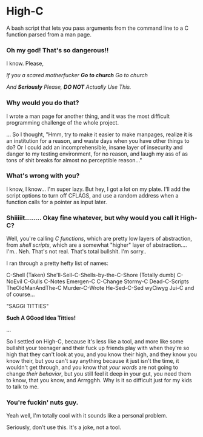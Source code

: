 # High-C
A bash script that lets you pass arguments from the command line to a C function parsed from a man page.

### Oh my god! That's so dangerous!!

I know. Please,

*If you a scared motherfucker* ***Go to church*** *Go to church*

*And **Seriously** Please, **DO NOT** Actually Use This.*

### Why would you do that?

I wrote a man page for another thing, and it was the most difficult programming challenge of the whole project.

... So I thought, "Hmm, try to make it easier to make manpages, realize it is an institution for a reason, and waste days when you have other things to do? Or I could add an incomprehensible, insane layer of insecurity and danger to my testing environment, for no reason, and laugh my ass of as tons of shit breaks for almost no perceptible reason..."

### What's wrong with you?

I know, I know... I'm super lazy. But hey, I got a lot on my plate. I'll add the script options to turn off CFLAGS, and use a random address when a function calls for a pointer as input later.

### Shiiiiit........ Okay fine whatever, but why would you call it High-C?

Well, you're calling *C functions*, which are pretty low layers of abstraction, from *shell scripts*, which are a somewhat "higher" layer of abstraction.... I'm.. Neh. That's not real. That's total bullshit. I'm sorry..

I ran through a pretty hefty list of names:

C-Shell (Taken)
She'll-Sell-C-Shells-by-the-C-Shore (Totally dumb)
C-NoEvil
C-Gulls
C-Notes
Emergen-C
C-Change
Stormy-C
Dead-C-Scripts
TheOldManAndThe-C
Murder-C-Wrote
He-Sed-C-Sed
wyCiwyg
Jui-C
and of course...

"SAGGI TITTIES"

**Such A GGood Idea Titties!**

...

So I settled on High-C, because it's less like a tool, and more like some bullshit your teenager and their fuck up friends play with when they're so high that they can't look at you, and you know their high, and they know you know their, but you can't say anything because it just isn't the time, it wouldn't get through, and you know that *your words* are not going to change *their behavior*, but you still feel it deep in your gut, you need them to know, that you know, and Arrrgghh. Why is it so difficult just for my kids to talk to me.

### You're fuckin' nuts guy.

Yeah well, I'm totally cool with it sounds like a personal problem. 

Seriously, don't use this. It's a joke, not a tool.
